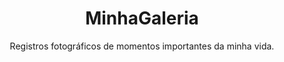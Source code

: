 <h1 align = center>MinhaGaleria</h1>
<p align = center>Registros fotográficos de momentos importantes da minha vida.</p>
